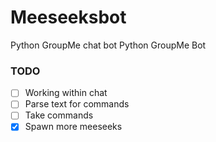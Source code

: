 # Meeseeksbot
Python GroupMe chat bot
Python GroupMe Bot

### TODO
- [ ] Working within chat
- [ ] Parse text for commands
- [ ] Take commands
- [x] Spawn more meeseeks
